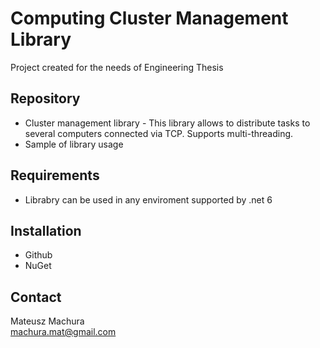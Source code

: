 # Computing Cluster Management Library
Project created for the needs of Engineering Thesis

## Repository
* Cluster management library -  This library allows to distribute tasks to several computers connected via TCP. Supports multi-threading. 
* Sample of library usage

## Requirements
* Librabry can be used in any enviroment supported by .net 6

## Installation
- Github
- NuGet 

## Contact
Mateusz Machura <br/>
machura.mat@gmail.com
